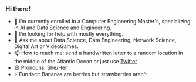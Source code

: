 ### Hi there!


- 🌱 I’m currently enrolled in a Computer Engineering Master's, specializing in AI and Data Science and Engineering.
- 🤔 I’m looking for help with mostly everything.
- 💬 Ask me about Data Science, Data Engineering, Network Science, Digital Art or VideoGames.
- 📫 How to reach me: send a handwritten letter to a random location in the middle of the Atlantic Ocean or just use [Twitter](https://twitter.com/emo_teemo) 
- 😄 Pronouns: She/Her
- ⚡ Fun fact: Bananas are berries but strawberries aren't

